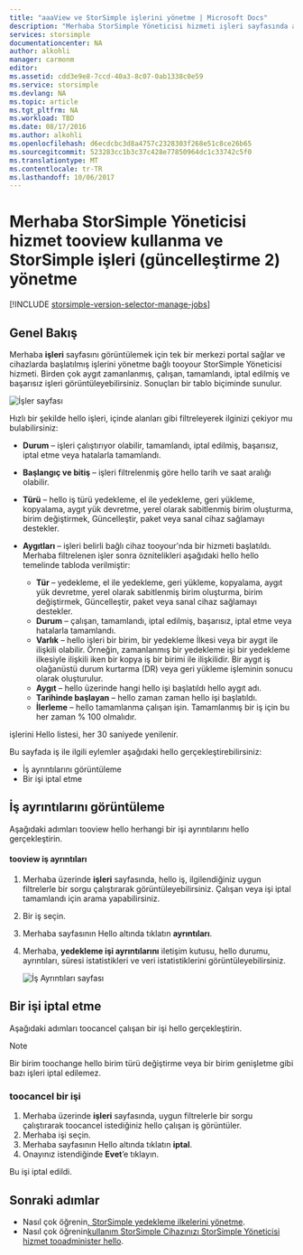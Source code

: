 ```yaml
---
title: "aaaView ve StorSimple işlerini yönetme | Microsoft Docs"
description: "Merhaba StorSimple Yöneticisi hizmeti işleri sayfasında açıklar ve nasıl toouse, tootrack son, geçerli ve zamanlanmış yedekleme işleri."
services: storsimple
documentationcenter: NA
author: alkohli
manager: carmonm
editor: 
ms.assetid: cdd3e9e8-7ccd-40a3-8c07-0ab1338c0e59
ms.service: storsimple
ms.devlang: NA
ms.topic: article
ms.tgt_pltfrm: NA
ms.workload: TBD
ms.date: 08/17/2016
ms.author: alkohli
ms.openlocfilehash: d6ecdcbc3d8a4757c2328303f268e51c8ce26b65
ms.sourcegitcommit: 523283cc1b3c37c428e77850964dc1c33742c5f0
ms.translationtype: MT
ms.contentlocale: tr-TR
ms.lasthandoff: 10/06/2017
---
```

# <a name="use-hello-storsimple-manager-service-tooview-and-manage-storsimple-jobs-update-2"></a>Merhaba StorSimple Yöneticisi hizmet tooview kullanma ve StorSimple işleri (güncelleştirme 2) yönetme
[!INCLUDE [storsimple-version-selector-manage-jobs](../../includes/storsimple-version-selector-manage-jobs.md)]

## <a name="overview"></a>Genel Bakış
Merhaba **işleri** sayfasını görüntülemek için tek bir merkezi portal sağlar ve cihazlarda başlatılmış işlerini yönetme bağlı tooyour StorSimple Yöneticisi hizmeti. Birden çok aygıt zamanlanmış, çalışan, tamamlandı, iptal edilmiş ve başarısız işleri görüntüleyebilirsiniz. Sonuçları bir tablo biçiminde sunulur. 

![İşler sayfası](./media/storsimple-manage-jobs-u2/jobs.png)

Hızlı bir şekilde hello işleri, içinde alanları gibi filtreleyerek ilginizi çekiyor mu bulabilirsiniz:

* **Durum** – işleri çalıştırıyor olabilir, tamamlandı, iptal edilmiş, başarısız, iptal etme veya hatalarla tamamlandı.
* **Başlangıç ve bitiş** – işleri filtrelenmiş göre hello tarih ve saat aralığı olabilir.
* **Türü** – hello iş türü yedekleme, el ile yedekleme, geri yükleme, kopyalama, aygıt yük devretme, yerel olarak sabitlenmiş birim oluşturma, birim değiştirmek, Güncelleştir, paket veya sanal cihaz sağlamayı destekler.
* **Aygıtları** – işleri belirli bağlı cihaz tooyour'nda bir hizmeti başlatıldı.
  Merhaba filtrelenen işler sonra öznitelikleri aşağıdaki hello hello temelinde tabloda verilmiştir:
  
  * **Tür** – yedekleme, el ile yedekleme, geri yükleme, kopyalama, aygıt yük devretme, yerel olarak sabitlenmiş birim oluşturma, birim değiştirmek, Güncelleştir, paket veya sanal cihaz sağlamayı destekler.
  * **Durum** – çalışan, tamamlandı, iptal edilmiş, başarısız, iptal etme veya hatalarla tamamlandı.
  * **Varlık** – hello işleri bir birim, bir yedekleme İlkesi veya bir aygıt ile ilişkili olabilir. Örneğin, zamanlanmış bir yedekleme işi bir yedekleme ilkesiyle ilişkili iken bir kopya iş bir birimi ile ilişkilidir. Bir aygıt iş olağanüstü durum kurtarma (DR) veya geri yükleme işleminin sonucu olarak oluşturulur.
  * **Aygıt** – hello üzerinde hangi hello işi başlatıldı hello aygıt adı.
  * **Tarihinde başlayan** – hello zaman zaman hello işi başlatıldı.
  * **İlerleme** – hello tamamlanma çalışan işin. Tamamlanmış bir iş için bu her zaman % 100 olmalıdır.

işlerini Hello listesi, her 30 saniyede yenilenir.

Bu sayfada iş ile ilgili eylemler aşağıdaki hello gerçekleştirebilirsiniz:

* İş ayrıntılarını görüntüleme
* Bir işi iptal etme

## <a name="view-job-details"></a>İş ayrıntılarını görüntüleme
Aşağıdaki adımları tooview hello herhangi bir işi ayrıntılarını hello gerçekleştirin.

#### <a name="tooview-job-details"></a>tooview iş ayrıntıları
1. Merhaba üzerinde **işleri** sayfasında, hello iş, ilgilendiğiniz uygun filtrelerle bir sorgu çalıştırarak görüntüleyebilirsiniz. Çalışan veya işi iptal tamamlandı için arama yapabilirsiniz.
2. Bir iş seçin.
3. Merhaba sayfasının Hello altında tıklatın **ayrıntıları**.
4. Merhaba, **yedekleme işi ayrıntılarını** iletişim kutusu, hello durumu, ayrıntıları, süresi istatistikleri ve veri istatistiklerini görüntüleyebilirsiniz.
   
    ![İş Ayrıntıları sayfası](./media/storsimple-manage-jobs-u2/JobDetails.png)

## <a name="cancel-a-job"></a>Bir işi iptal etme
Aşağıdaki adımları toocancel çalışan bir işi hello gerçekleştirin.

> [!NOTE]
> Bir birim toochange hello birim türü değiştirme veya bir birim genişletme gibi bazı işleri iptal edilemez.
> 
> 

### <a name="toocancel-a-job"></a>toocancel bir işi
1. Merhaba üzerinde **işleri** sayfasında, uygun filtrelerle bir sorgu çalıştırarak toocancel istediğiniz hello çalışan iş görüntüler.
2. Merhaba işi seçin.
3. Merhaba sayfasının Hello altında tıklatın **iptal**.
4. Onayınız istendiğinde **Evet**’e tıklayın.

Bu işi iptal edildi.

## <a name="next-steps"></a>Sonraki adımlar
* Nasıl çok öğrenin[, StorSimple yedekleme ilkelerini yönetme](storsimple-manage-backup-policies.md).
* Nasıl çok öğrenin[kullanım StorSimple Cihazınızı StorSimple Yöneticisi hizmet tooadminister hello](storsimple-manager-service-administration.md).

